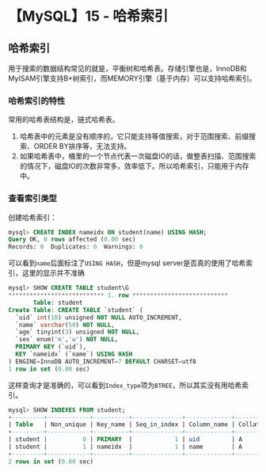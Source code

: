 # 【MySQL】15 - 哈希索引



## 哈希索引

用于搜索的数据结构常见的就是，平衡树和哈希表。存储引擎也是，InnoDB和MyISAM引擎支持B+树索引，而MEMORY引擎（基于内存）可以支持哈希索引。


### 哈希索引的特性

常用的哈希表结构是，链式哈希表。

1. 哈希表中的元素是没有顺序的，它只能支持等值搜索，对于范围搜索、前缀搜索、ORDER BY排序等，无法支持。
2. 如果哈希表中，桶里的一个节点代表一次磁盘IO的话，做整表扫描、范围搜索的情况下，磁盘IO的次数非常多，效率低下。所以哈希索引，只能用于内存中。


### 查看索引类型

创建哈希索引：  
```sql
mysql> CREATE INDEX nameidx ON student(name) USING HASH;
Query OK, 0 rows affected (0.00 sec)
Records: 0  Duplicates: 0  Warnings: 0
```

可以看到`name`后面标注了`USING HASH`，但是mysql server是否真的使用了哈希索引，这里的显示并不准确  
```sql
mysql> SHOW CREATE TABLE student\G
*************************** 1. row ***************************
       Table: student
Create Table: CREATE TABLE `student` (
  `uid` int(10) unsigned NOT NULL AUTO_INCREMENT,
  `name` varchar(50) NOT NULL,
  `age` tinyint(3) unsigned NOT NULL,
  `sex` enum('m','w') NOT NULL,
  PRIMARY KEY (`uid`),
  KEY `nameidx` (`name`) USING HASH
) ENGINE=InnoDB AUTO_INCREMENT=7 DEFAULT CHARSET=utf8
1 row in set (0.00 sec)
```

这样查询才是准确的，可以看到`Index_type`项为`BTREE`，所以其实没有用哈希索引。  
```sql
mysql> SHOW INDEXES FROM student;
+---------+------------+----------+--------------+-------------+-----------+-------------+----------+--------+------+------------+---------+---------------+
| Table   | Non_unique | Key_name | Seq_in_index | Column_name | Collation | Cardinality | Sub_part | Packed | Null | Index_type | Comment | Index_comment |
+---------+------------+----------+--------------+-------------+-----------+-------------+----------+--------+------+------------+---------+---------------+
| student |          0 | PRIMARY  |            1 | uid         | A         |           5 |     NULL | NULL   |      | BTREE      |         |               |
| student |          1 | nameidx  |            1 | name        | A         |           5 |     NULL | NULL   |      | BTREE      |         |               |
+---------+------------+----------+--------------+-------------+-----------+-------------+----------+--------+------+------------+---------+---------------+
2 rows in set (0.00 sec)
```








